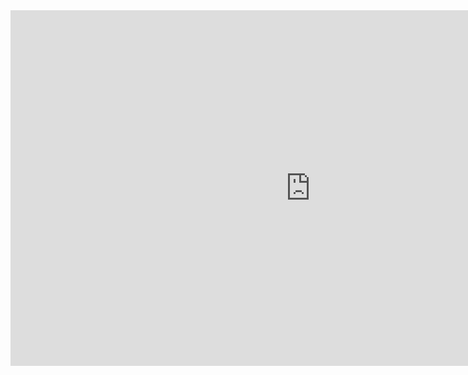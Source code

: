 <iframe src="https://docs.google.com/presentation/d/e/2PACX-1vTE7GjstpyU0uCn8eTEUV0PBRw1YeTozXqqA3j4zAXVxPqF0tF6KRs30A3bTNheIRk6QPvaJkxDLyhI/embed?start=false&loop=false&delayms=3000" frameborder="0" width="960" height="569" allowfullscreen="true" mozallowfullscreen="true" webkitallowfullscreen="true"></iframe>